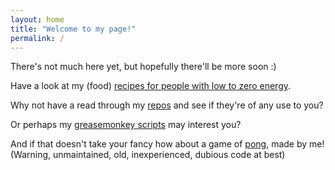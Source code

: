 ```yaml
---
layout: home
title: "Welcome to my page!"
permalink: /
---
```


There's not much here yet, but hopefully there'll be more soon :)

Have a look at my (food) [recipes for people with low to zero energy](recipes).

Why not have a read through my [repos](https://github.com/Septolum) and see if they're of any use to you?

Or perhaps my [greasemonkey scripts](https://greasyfork.org/en/users/168023-septolum) may interest you?

And if that doesn't take your fancy how about a game of [pong](pong.html), made by me! (Warning, unmaintained, old, inexperienced, dubious code at best)
